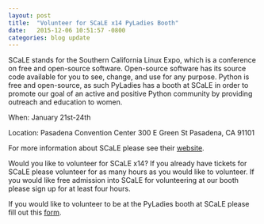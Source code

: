 ```yaml
---
layout: post
title:  "Volunteer for SCaLE x14 PyLadies Booth"
date:   2015-12-06 10:51:57 -0800
categories: blog update
---
```


SCaLE stands for the Southern California Linux Expo, which is a conference on free and open-source software. Open-source software has its source code available for you to see, change, and use for any purpose. Python is free and open-source, as such PyLadies has a booth at SCaLE in order to promote our goal of an active and positive Python community by providing outreach and education to women.

When:
January 21st-24th

Location:
Pasadena Convention Center
300 E Green St
Pasadena, CA 91101

For more information about SCaLE please see their [website](https://www.socallinuxexpo.org/scale/14x).

Would you like to volunteer for SCaLE x14? 
If you already have tickets for SCaLE please volunteer for as many hours as you would like to volunteer.
If you would like free admission into SCaLE for volunteering at our booth please sign up for at least four hours. 

If you would like to volunteer to be at the PyLadies booth at SCaLE please fill out this [form](https://docs.google.com/forms/d/1_nNw4Gkcm1jZOtOl8DVsQ2lFKLbzT5akqR18QyWxCSg/viewform?usp=send_form).
